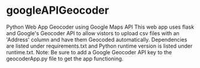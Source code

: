# googleAPIGeocoder
Python Web App Geocoder using Google Maps API
This web app uses flask and Google's Geocoder API to allow vistors to upload csv files with an 'Address' column and have them Geocoded automatically.
Dependencies are listed under requirements.txt and Python runtime version is listed under runtime.txt.
Note: Be sure to add a Google Geocoder API key to the geocoderApp.py file to get the app functioning.
